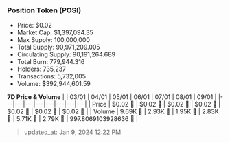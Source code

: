 
  ### Position Token (POSI)
  - Price: $0.02
  - Market Cap: $1,397,094.35
  - Max Supply: 100,000,000
  - Total Supply: 90,971,209.005
  - Circulating Supply: 90,191,264.689
  - Total Burn: 779,944.316
  - Holders: 735,237
  - Transactions: 5,732,005
  - Volume: $392,944,601.59

  **7D Price & Volume**
  | | 03&#x2F;01 | 04&#x2F;01 | 05&#x2F;01 | 06&#x2F;01 | 07&#x2F;01 | 08&#x2F;01 | 09&#x2F;01 |
  |---|---|---|---|---|---|---|---|
  | Price | $0.02 🔻 | $0.02 🔻 | $0.02 🔻 | $0.02 🔻 | $0.02 🚀 | $0.02 🔻 | $0.02 🔻 |
  | Volume | 9.69K 🚀 | 2.93K 🔻 | 1.95K 🔻 | 2.83K 🚀 | 5.71K 🚀 | 2.79K 🔻 | 997.8069103928636 🔻 |

  > updated_at: Jan 9, 2024 12:22 PM
